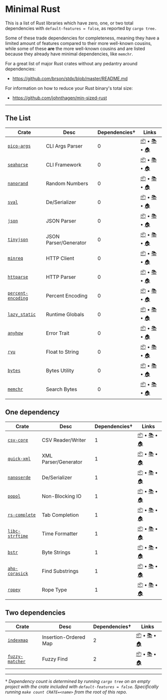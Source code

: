 # Minimal Rust

This is a list of Rust libraries which have zero, one, or two total
dependencies with `default-features = false`, as reported by `cargo tree.`

Some of these trade dependencies for completeness, meaning they have a
limited amount of features compared to their more well-known cousins,
while some of these **are** the more well-known cousins and are listed
because they already have minimal dependencies, like `memchr`.

For a great list of major Rust crates without any pedantry around
dependencies:

- https://github.com/brson/stdx/blob/master/README.md

For information on how to reduce your Rust binary's total size:

- https://github.com/johnthagen/min-sized-rust

---

## The List

| Crate | Desc | Dependencies† | Links |
| --- | --- | --- | --- |
| [`pico-args`] | CLI Args Parser | 0 | [📦](https://crates.io/crates/pico-args) • [📚](https://docs.rs/pico-args) • [🏠](https://github.com/RazrFalcon/pico-args) |
| [`seahorse`] | CLI Framework | 0 | [📦](https://crates.io/crates/seahorse) • [📚](https://docs.rs/seahorse) • [🏠](https://github.com/ksk001100/seahorse) |
| [`nanorand`] | Random Numbers | 0 | [📦](https://crates.io/crates/nanorand) • [📚](https://docs.rs/nanorand) • [🏠](https://github.com/aspenluxxxy/nanorand-rs) |
| [`sval`] | De/Serializer | 0 | [📦](https://crates.io/crates/sval) • [📚](https://docs.rs/sval) • [🏠](https://github.com/sval-rs/sval) |
| [`json`] | JSON Parser | 0 | [📦](https://crates.io/crates/json) • [📚](https://docs.rs/json) • [🏠](https://github.com/maciejhirsz/json-rust) |
| [`tinyjson`] | JSON Parser/Generator | 0 | [📦](https://crates.io/crates/tinyjson) • [📚](https://docs.rs/tinyjson) • [🏠](https://github.com/rhysd/tinyjson) |
| [`minreq`] | HTTP Client | 0 | [📦](https://crates.io/crates/minreq) • [📚](https://docs.rs/minreq) • [🏠](https://github.com/neonmoe/minreq) |
| [`httparse`] | HTTP Parser | 0 | [📦](https://crates.io/crates/httparse) • [📚](https://docs.rs/httparse) • [🏠](https://github.com/seanmonstar/httparse) |
| [`percent-encoding`] | Percent Encoding | 0 | [📦](https://crates.io/crates/percent-encoding) • [📚](https://docs.rs/percent-encoding) • [🏠](https://github.com/servo/rust-url/tree/percent_encoding) |
| [`lazy_static`] | Runtime Globals | 0 | [📦](https://crates.io/crates/lazy_static) • [📚](https://docs.rs/lazy_static) • [🏠](https://github.com/rust-lang-nursery/lazy-static.rs) |
| [`anyhow`] | Error Trait | 0 | [📦](https://crates.io/crates/anyhow) • [📚](https://docs.rs/anyhow) • [🏠](https://github.com/dtolnay/anyhow) |
| [`ryu`] | Float to String | 0 | [📦](https://crates.io/crates/ryu) • [📚](https://docs.rs/ryu) • [🏠](https://github.com/dtolnay/ryu) |
| [`bytes`] | Bytes Utility | 0 | [📦](https://crates.io/crates/bytes) • [📚](https://docs.rs/bytes) • [🏠](https://github.com/tokio-rs/bytes) |
| [`memchr`] | Search Bytes | 0 | [📦](https://crates.io/crates/memchr) • [📚](https://docs.rs/memchr) • [🏠](https://github.com/BurntSushi/rust-memchr) |

## One dependency

| Crate | Desc | Dependencies† | Links |
| --- | --- | --- | --- |
| [`csv-core`] | CSV Reader/Writer | 1 | [📦](https://crates.io/crates/csv-core) • [📚](https://docs.rs/csv-core) • [🏠](https://github.com/BurntSushi/rust-csv) |
| [`quick-xml`] | XML Parser/Generator | 1 | [📦](https://crates.io/crates/quick-xml) • [📚](https://docs.rs/quick-xml) • [🏠](https://github.com/tafia/quick-xml) |
| [`nanoserde`] | De/Serializer | 1 | [📦](https://crates.io/crates/nanoserde) • [📚](https://docs.rs/nanoserde) • [🏠](https://github.com/not-fl3/nanoserde) |
| [`popol`] | Non-Blocking IO | 1 | [📦](https://crates.io/crates/popol) • [📚](https://docs.rs/popol) • [🏠](https://github.com/cloudhead/popol) |
| [`rs-complete`] | Tab Completion | 1 | [📦](https://crates.io/crates/rs-complete) • [📚](https://docs.rs/rs-complete) • [🏠](https://github.com/liquidityc/rs-complete) |
| [`libc-strftime`] | Time Formatter | 1 | [📦](https://crates.io/crates/libc-strftime) • [📚](https://docs.rs/libc-strftime) • [🏠](https://github.com/cecton/libc-strftime) |
| [`bstr`] | Byte Strings | 1 | [📦](https://crates.io/crates/bstr) • [📚](https://docs.rs/bstr) • [🏠](https://github.com/BurntSushi/bstr) |
| [`aho-corasick`] | Find Substrings | 1 | [📦](https://crates.io/crates/aho-corasick) • [📚](https://docs.rs/aho-corasick) • [🏠](https://github.com/BurntSushi/aho-corasick) |
| [`ropey`] | Rope Type | 1 | [📦](https://crates.io/crates/ropey) • [📚](https://docs.rs/ropey) • [🏠](https://github.com/cessen/ropey) |

## Two dependencies

| Crate | Desc | Dependencies† | Links |
| --- | --- | --- | --- |
| [`indexmap`] | Insertion-Ordered Map | 2 | [📦](https://crates.io/crates/indexmap) • [📚](https://docs.rs/indexmap) • [🏠](https://github.com/bluss/indexmap) |
| [`fuzzy-matcher`] | Fuzzy Find | 2 | [📦](https://crates.io/crates/fuzzy-matcher) • [📚](https://docs.rs/fuzzy-matcher) • [🏠](https://github.com/lotabout/fuzzy-matchertmai) |

---

† _Dependency count is determined by running `cargo tree` on an empty
project with the crate included with `default-features = false`.
Specifically running `make count CRATE=<name>` from the root of this repo._

[`pico-args`]: https://crates.io/crates/pico-args
[`seahorse`]: https://crates.io/crates/seahorse
[`nanorand`]: https://crates.io/crates/nanorand
[`sval`]: https://crates.io/crates/sval
[`json`]: https://crates.io/crates/json
[`tinyjson`]: https://crates.io/crates/tinyjson
[`minreq`]: https://crates.io/crates/minreq
[`httparse`]: https://crates.io/crates/httparse
[`percent-encoding`]: https://crates.io/crates/percent-encoding
[`lazy_static`]: https://crates.io/crates/lazy_static
[`anyhow`]: https://crates.io/crates/anyhow
[`ryu`]: https://crates.io/crates/ryu
[`bytes`]: https://crates.io/crates/bytes
[`memchr`]: https://crates.io/crates/memchr
[`csv-core`]: https://crates.io/crates/csv-core
[`quick-xml`]: https://crates.io/crates/quick-xml
[`nanoserde`]: https://crates.io/crates/nanoserde
[`popol`]: https://crates.io/crates/popol
[`rs-complete`]: https://crates.io/crates/rs-complete
[`libc-strftime`]: https://crates.io/crates/libc-strftime
[`bstr`]: https://crates.io/crates/bstr
[`aho-corasick`]: https://crates.io/crates/aho-corasick
[`ropey`]: https://crates.io/crates/ropey
[`indexmap`]: https://crates.io/crates/indexmap
[`fuzzy-matcher`]: https://crates.io/crates/fuzzy-matcher

